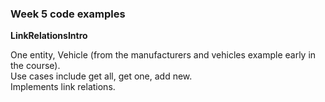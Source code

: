 ### Week 5 code examples

**LinkRelationsIntro**

One entity, Vehicle (from the manufacturers and vehicles example early in the course).  
Use cases include get all, get one, add new.  
Implements link relations.  
